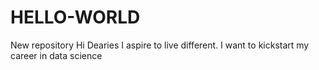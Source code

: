 # HELLO-WORLD
New repository
Hi Dearies
I aspire to live different.
I want to kickstart my career in data science

